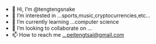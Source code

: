 - 👋 Hi, I’m @tengtengsnake
- 👀 I’m interested in ...sports,music,cryptocurrencies,etc...
- 🌱 I’m currently learning ...computer science
- 💞️ I’m looking to collaborate on ...
- 📫 How to reach me ...peitengtsai@gmail.com

<!---
tengtengsnake/tengtengsnake is a ✨ special ✨ repository because its `README.md` (this file) appears on your GitHub profile.
You can click the Preview link to take a look at your changes.
--->
